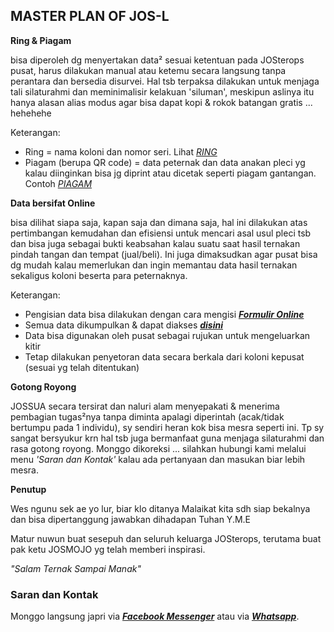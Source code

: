 ## MASTER PLAN OF JOS-L

**Ring & Piagam**

bisa diperoleh dg menyertakan data² sesuai ketentuan pada JOSterops pusat, harus dilakukan manual atau ketemu secara langsung tanpa perantara dan bersedia disurvei. Hal tsb terpaksa dilakukan untuk menjaga tali silaturahmi dan meminimalisir kelakuan 'siluman', meskipun aslinya itu hanya alasan alias modus agar bisa dapat kopi & rokok batangan gratis ... hehehehe

Keterangan:
- Ring = nama koloni dan nomor seri.
Lihat [_RING_](https://raw.githubusercontent.com/JOSPlatL/JOSSUA-Database/master/Files/JOS-L_Series.png)
- Piagam (berupa QR code) = data peternak dan data anakan pleci yg kalau diinginkan bisa jg diprint atau dicetak seperti piagam gantangan.
Contoh [_PIAGAM_](https://raw.githubusercontent.com/JOSPlatL/JOSSUA-Database/master/Files/SAMPLE-PIAGAM-JOSSUA.png)

**Data bersifat Online**

bisa dilihat siapa saja, kapan saja dan dimana saja, hal ini dilakukan atas pertimbangan kemudahan dan efisiensi untuk mencari asal usul pleci tsb dan bisa juga sebagai bukti keabsahan kalau suatu saat hasil ternakan pindah tangan dan tempat (jual/beli). Ini juga dimaksudkan agar pusat bisa dg mudah kalau memerlukan dan ingin memantau data hasil ternakan sekaligus koloni beserta para peternaknya.

Keterangan:
- Pengisian data bisa dilakukan dengan cara mengisi [**_Formulir Online_**](https://forms.gle/vwtHccFpmhS3B99T6)
- Semua data dikumpulkan & dapat diakses [**_disini_**](https://github.com/JOSPlatL?tab=repositories)
- Data bisa digunakan oleh pusat sebagai rujukan untuk mengeluarkan kitir
- Tetap dilakukan penyetoran data secara berkala dari koloni kepusat (sesuai yg telah ditentukan)

**Gotong Royong**

JOSSUA secara tersirat dan naluri alam menyepakati & menerima pembagian tugas²nya tanpa diminta apalagi diperintah (acak/tidak bertumpu pada 1 individu), sy sendiri heran kok bisa mesra seperti ini. Tp sy sangat bersyukur krn hal tsb juga bermanfaat guna menjaga silaturahmi dan rasa gotong royong. Monggo dikoreksi ... silahkan hubungi kami melalui menu _'Saran dan Kontak'_ kalau ada pertanyaan dan masukan biar lebih mesra.

**Penutup**

Wes ngunu sek ae yo lur, biar klo ditanya Malaikat kita sdh siap bekalnya dan bisa dipertanggung jawabkan dihadapan Tuhan Y.M.E

Matur nuwun buat sesepuh dan seluruh keluarga JOSterops, terutama buat pak ketu JOSMOJO yg telah memberi inspirasi.

_"Salam Ternak Sampai Manak"_

### Saran dan Kontak

Monggo langsung japri via [**_Facebook Messenger_**](https://www.facebook.com/Jaka.Bendhu) atau via [**_Whatsapp_**](https://api.whatsapp.com/send?phone=6289519922366).

## [ ](http://)
